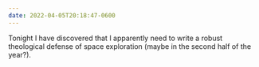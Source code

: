 ```yaml
---
date: 2022-04-05T20:18:47-0600
---
```


Tonight I have discovered that I apparently need to write a robust theological defense of space exploration (maybe in the second half of the year?).